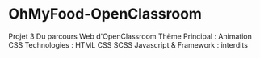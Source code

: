 # OhMyFood-OpenClassroom

Projet 3 Du parcours Web d'OpenClassroom
Thème Principal : Animation CSS
Technologies : HTML CSS SCSS
Javascript & Framework : interdits
